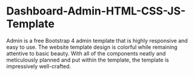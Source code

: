 # Dashboard-Admin-HTML-CSS-JS-Template
Admin is a free  Bootstrap 4 admin template that is highly responsive and easy to use. The website template design is colorful while remaining attentive to basic beauty. With all of the components neatly and meticulously planned and put within the template, the template is impressively well-crafted. 
